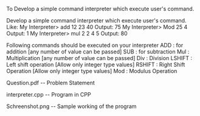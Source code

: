 To Develop a simple command interpreter which execute user's command.

Develop a simple command interpreter which execute user's command. 
Like: 
  My Interpreter> add 12 23 40 Output: 75 
  My Interpreter> Mod 25 4 Output: 1 
  My Interpreter> mul 2 2 4 5 Output: 80 
  
Following commands should be executed on your interpreter 
  ADD : for addition [any number of value can be passed] 
  SUB : for subtraction 
  Mul : Multiplication [any number of value can be passed] 
  Div : Division 
  LSHIFT : Left shift operation [Allow only integer type values]
  RSHIFT : Right Shift Operation [Allow only integer type values] 
  Mod : Modulus Operation

Question.pdf -- Problem Statement

interpreter.cpp -- Program in CPP

Schreenshot.png -- Sample working of the program
